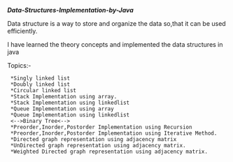  ***Data-Structures-Implementation-by-Java***
 
 Data structure is a way to store and organize the data so,that it can be used efficiently.

I have learned the theory concepts and implemented the data structures in java

Topics:-
     
     *Singly linked list
     *Doubly linked list
     *Circular linked list
     *Stack Implementation using array.
     *Stack Implementation using linkedlist
     *Queue Implementation using array
     *Queue Implementation using linkedlist
     <-->Binary Tree<-->
     *Preorder,Inorder,Postorder Implementation using Recursion
     *Preorder,Inorder,Postorder Implementation using Iterative Method.
     *Directed graph representation using adjacency matrix
     *UnDirected graph representation using adjacency matrix.
     *Weighted Directed graph representation using adjacency matrix.
